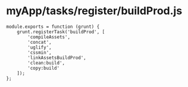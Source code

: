 # myApp/tasks/register/buildProd.js


<docmeta name="displayName" value="buildProd.js">

```
module.exports = function (grunt) {
	grunt.registerTask('buildProd', [
		'compileAssets',
		'concat',
		'uglify',
		'cssmin',
		'linkAssetsBuildProd',
		'clean:build',
		'copy:build'
	]);
};

```
